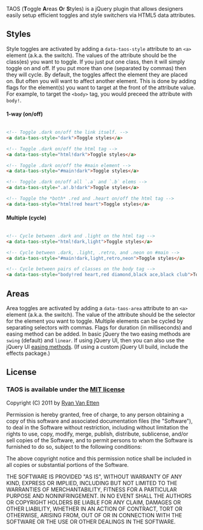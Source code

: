TAOS (**T**oggle **A**reas **O**r **S**tyles) is a jQuery plugin that allows designers easily setup efficient toggles and style switchers via HTML5 data attributes.

## Styles

Style toggles are activated by adding a `data-taos-style` attribute to an `<a>` element (a.k.a. the switch). The values of the attribute should be the class(es) you want to toggle. If you just put one class, then it will simply toggle on and off. If you put more than one (separated by commas) then they will cycle. By default, the toggles affect the element they are placed on. But often you will want to affect another element. This is done by adding flags for the element(s) you want to target at the front of the attribute value. For example, to target the `<body>` tag, you would preceed the attribute with `body!`.

#### 1-way (on/off)
```html

<!-- Toggle .dark on/off the link itself. -->
<a data-taos-style="dark">Toggle styles</a> 

<!-- Toggle .dark on/off the html tag -->
<a data-taos-style="html!dark">Toggle styles</a> 

<!-- Toggle .dark on/off the #main element -->
<a data-taos-style="#main!dark">Toggle styles</a> 

<!-- Toggle .dark on/off all `.a` and `.b` elems -->
<a data-taos-style=".a!.b!dark">Toggle styles</a> 

<!-- Toggle the *both* .red and .heart on/off the html tag -->
<a data-taos-style="html!red heart">Toggle styles</a> 
````

#### Multiple (cycle)
```html

<!-- Cycle between .dark and .light on the html tag -->
<a data-taos-style="html!dark,light">Toggle styles</a> 

<!-- Cycle between .dark, .light, .retro, and .neon on #main -->
<a data-taos-style="#main!dark,light,retro,neon">Toggle styles</a> 

<!-- Cycle between pairs of classes on the body tag -->
<a data-taos-style="body!red heart,red diamond,black ace,black club">Toggle styles</a> 
````

## Areas 

Area toggles are activated by adding a `data-taos-area` attribute to an `<a>` element (a.k.a. the switch). The value of the attribute should be the selector for the element you want to toggle. Multiple elements can be cycled by separating selectors with commas. Flags for duration (in milliseconds) and easing method can be added. In basic jQuery the two easing methods are `swing` (default) and `linear`. If using jQuery UI, then you can also use the jQuery UI [easing methods](http://jqueryui.com/demos/effect/easing.html). (If using a custom jQuery UI build, include the effects package.)

## License

### TAOS is available under the [MIT license](http://en.wikipedia.org/wiki/MIT_License)

Copyright (C) 2011 by [Ryan Van Etten](https://github.com/ryanve)

Permission is hereby granted, free of charge, to any person obtaining a copy
of this software and associated documentation files (the "Software"), to deal
in the Software without restriction, including without limitation the rights
to use, copy, modify, merge, publish, distribute, sublicense, and/or sell
copies of the Software, and to permit persons to whom the Software is
furnished to do so, subject to the following conditions:

The above copyright notice and this permission notice shall be included in
all copies or substantial portions of the Software.

THE SOFTWARE IS PROVIDED "AS IS", WITHOUT WARRANTY OF ANY KIND, EXPRESS OR
IMPLIED, INCLUDING BUT NOT LIMITED TO THE WARRANTIES OF MERCHANTABILITY,
FITNESS FOR A PARTICULAR PURPOSE AND NONINFRINGEMENT. IN NO EVENT SHALL THE
AUTHORS OR COPYRIGHT HOLDERS BE LIABLE FOR ANY CLAIM, DAMAGES OR OTHER
LIABILITY, WHETHER IN AN ACTION OF CONTRACT, TORT OR OTHERWISE, ARISING FROM,
OUT OF OR IN CONNECTION WITH THE SOFTWARE OR THE USE OR OTHER DEALINGS IN
THE SOFTWARE.